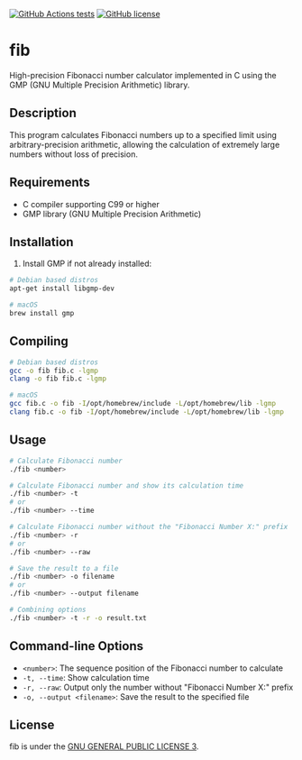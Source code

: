 [![GitHub Actions tests](https://github.com/rodrigobelloso/fib/actions/workflows/build.yml/badge.svg)](https://github.com/rodrigobelloso/fib/actions/workflows/build.yml) [![GitHub license](https://img.shields.io/badge/license-MIT-blue.svg)](./LICENSE)

# fib

High-precision Fibonacci number calculator implemented in C using the GMP (GNU Multiple Precision Arithmetic) library.

## Description

This program calculates Fibonacci numbers up to a specified limit using arbitrary-precision arithmetic, allowing the calculation of extremely large numbers without loss of precision.

## Requirements

- C compiler supporting C99 or higher
- GMP library (GNU Multiple Precision Arithmetic)

## Installation

1. Install GMP if not already installed:

```sh
# Debian based distros
apt-get install libgmp-dev

# macOS
brew install gmp
```

## Compiling

```sh
# Debian based distros
gcc -o fib fib.c -lgmp
clang -o fib fib.c -lgmp

# macOS
gcc fib.c -o fib -I/opt/homebrew/include -L/opt/homebrew/lib -lgmp
clang fib.c -o fib -I/opt/homebrew/include -L/opt/homebrew/lib -lgmp
```

## Usage

```sh
# Calculate Fibonacci number
./fib <number>

# Calculate Fibonacci number and show its calculation time
./fib <number> -t
# or
./fib <number> --time

# Calculate Fibonacci number without the "Fibonacci Number X:" prefix
./fib <number> -r
# or
./fib <number> --raw

# Save the result to a file
./fib <number> -o filename
# or
./fib <number> --output filename

# Combining options
./fib <number> -t -r -o result.txt
```

## Command-line Options

- `<number>`: The sequence position of the Fibonacci number to calculate
- `-t, --time`: Show calculation time
- `-r, --raw`: Output only the number without "Fibonacci Number X:" prefix
- `-o, --output <filename>`: Save the result to the specified file

## License

fib is under the [GNU GENERAL PUBLIC LICENSE 3](./LICENSE).
